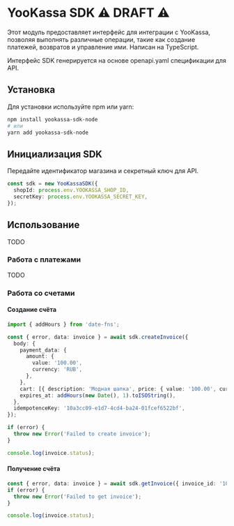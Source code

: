 # YooKassa SDK ⚠️ DRAFT ⚠️

Этот модуль предоставляет интерфейс для интеграции с YooKassa, позволяя выполнять различные операции, такие как создание платежей, возвратов и управление ими. Написан на TypeScript.

Интерфейс SDK генерируется на основе openapi.yaml спецификации для API.

## Установка

Для установки используйте npm или yarn:

```bash
npm install yookassa-sdk-node
# или
yarn add yookassa-sdk-node
```

## Инициализация SDK

Передайте идентификатор магазина и секретный ключ для API.

```ts
const sdk = new YooKassaSDK({
  shopId: process.env.YOOKASSA_SHOP_ID,
  secretKey: process.env.YOOKASSA_SECRET_KEY,
});
```

## Использование

TODO

### Работа с платежами

TODO

### Работа со счетами

#### Создание счёта

```ts
import { addHours } from 'date-fns';

const { error, data: invoice } = await sdk.createInvoice({
  body: {
    payment_data: {
      amount: {
        value: '100.00',
        currency: 'RUB',
      },
    },
    cart: [{ description: 'Модная шапка', price: { value: '100.00', currency: 'RUB' }, quantity: 1 }],
    expires_at: addHours(new Date(), 1).toISOString(),
  },
  idempotenceKey: '10a3cc09-e1d7-4cd4-ba24-01fcef6522bf',
});

if (error) {
  throw new Error('Failed to create invoice');
}

console.log(invoice.status);
```

#### Получение счёта

```ts
const { error, data: invoice } = await sdk.getInvoice({ invoice_id: '10a3cc09-e1d7-4cd4-ba24-01fcef6522bf' });
if (error) {
  throw new Error('Failed to get invoice');
}

console.log(invoice.status);
```
